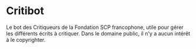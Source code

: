 # Critibot
Le bot des Critiqueurs de la Fondation SCP francophone, utile pour gérer les différents écrits à critiquer. Dans le domaine public, il n'y a aucun intérêt à le copyrighter.
